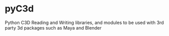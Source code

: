 # pyC3d
Python C3D Reading and Writing libraries, and modules to be used with 3rd party 3d packages such as Maya and Blender
